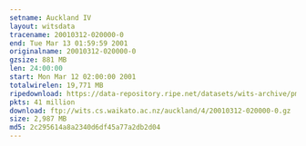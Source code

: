 ```yaml
---
setname: Auckland IV
layout: witsdata
tracename: 20010312-020000-0
end: Tue Mar 13 01:59:59 2001
originalname: 20010312-020000-0
gzsize: 881 MB
len: 24:00:00
start: Mon Mar 12 02:00:00 2001
totalwirelen: 19,771 MB
ripedownload: https://data-repository.ripe.net/datasets/wits-archive/pma/long/auck/4//20010312-020000-0.gz
pkts: 41 million
download: ftp://wits.cs.waikato.ac.nz/auckland/4/20010312-020000-0.gz
size: 2,987 MB
md5: 2c295614a8a2340d6df45a77a2db2d04
---
```

